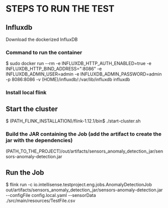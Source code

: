 # STEPS TO RUN THE TEST
## Influxdb
Download the dockerized InfluxDB
### Command to run the container
$ sudo docker run --rm -e INFLUXDB_HTTP_AUTH_ENABLED=true -e INFLUXDB_HTTP_BIND_ADDRESS=":8086" -e INFLUXDB_ADMIN_USER=admin -e INFLUXDB_ADMIN_PASSWORD=admin -p 8086:8086 -v (HOME)/influxdb/:/var/lib/influxdb influxdb

### Install local flink
## Start the cluster
$ (PATH_FLINK_INSTALLATION)/flink-1.12.1/bin$ ./start-cluster.sh
### Build the JAR containing the Job (add the artifact to create the jar with the dependencies)
(PATH_TO_THE_PROJECT)/out/artifacts/sensors_anomaly_detection_jar/sensors-anomaly-detection.jar
## Run the Job
$ flink run -c io.intellisense.testproject.eng.jobs.AnomalyDetectionJob out/artifacts/sensors_anomaly_detection_jar/sensors-anomaly-detection.jar --configFile config.local.yaml --sensorData ./src/main/resources/TestFile.csv
